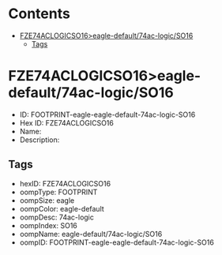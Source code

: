 



Contents
========

* [FZE74ACLOGICSO16>eagle-default/74ac-logic/SO16](#fze74aclogicso16eagle-default74ac-logicso16)
	* [Tags](#tags)

# FZE74ACLOGICSO16>eagle-default/74ac-logic/SO16

- ID: FOOTPRINT-eagle-eagle-default-74ac-logic-SO16
- Hex ID: FZE74ACLOGICSO16
- Name: 
- Description: 

## Tags

- hexID: FZE74ACLOGICSO16
- oompType: FOOTPRINT
- oompSize: eagle
- oompColor: eagle-default
- oompDesc: 74ac-logic
- oompIndex: SO16
- oompName: eagle-default/74ac-logic/SO16
- oompID: FOOTPRINT-eagle-eagle-default-74ac-logic-SO16
